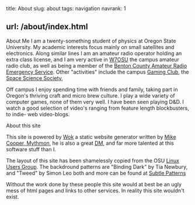 title: About
slug: about
tags: navigation
navrank: 1

url: /about/index.html
---
About Me
I am a twenty-something student of physics at Oregon State University. My academic interests
focus mainly on small satellites and electronics. Along similar lines I am an amateur radio 
operator holding an extra class license, and I am very active in [W7OSU][w7osu] the campus 
amateur radio club, as well as being a member of the [Benton County Amateur Radio Emergency
Service][bcares]. Other "activities" include the campus [Gaming Club][osuaming], the [Space
Science Society][osuoss], 

Off campus I enjoy spending time with friends and family, taking part in Oregon's thriving 
craft and micro brew culture. I play a wide variety of computer games, none of them very well.
I have been seen playing D&D. I watch a good selection of video's ranging from feature length 
blockbusters, to indie- web video-blogs.

[contact]:/contact

About this site

This site is powered by [Wok][wok] a static website generator written by [Mike Cooper, Mythmon][mythmon], he
is also a great [DM][dm], and far more talented at this software stuff than I.

The layout of this site has been shamelessly copied from the OSU [Linux Users Group][lug]. The backdround patterns are "Binding Dark" by Tia Newbury, and "Tweed" by Simon Leo both and more can be found at [Subtle Patterns][subtlepatterns]

Without the work done by these people this site would at best be an ugly mess of html pages and links to other services. In reality this site wouldn't exist.

[w7osu]:http://oregonstate.edu/groups/w7osu/
[bcares]:http://bcares.org
[osuaming]:http://gaming.oregonstate.edu
[osuoss]:http://chapters.seds.org/osu/
[wok]:http://wok.mythmon.com/
[mythmon]:http://mythmon.com/
[dm]:http://en.wikipedia.org/wiki/Dungeon_Master
[lug]:http://lug.oregonstate.edu
[subtlepatterns]:http://subtlepatterns.com/
